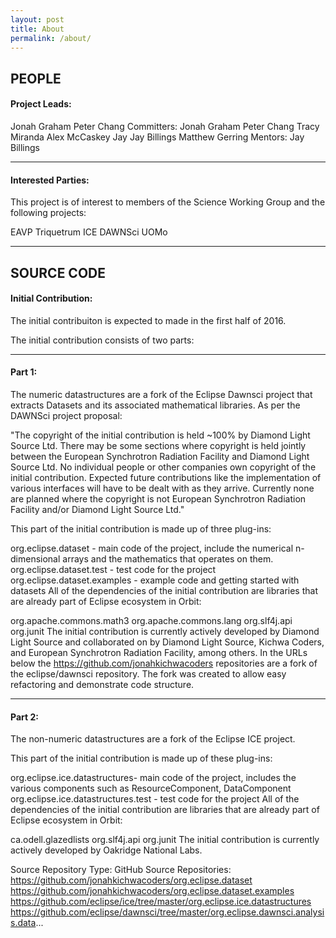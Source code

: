 ```yaml
---
layout: post
title: About
permalink: /about/
---
```


## PEOPLE

#### Project Leads:

Jonah Graham
Peter Chang
Committers:
Jonah Graham
Peter Chang
Tracy Miranda
Alex McCaskey
Jay Jay Billings
Matthew Gerring
Mentors:
Jay Billings

----
#### Interested Parties:

This project is of interest to members of the Science Working Group and the following projects:

EAVP
Triquetrum
ICE
DAWNSci
UOMo

----
## SOURCE CODE

#### Initial Contribution:

The initial contribuiton is expected to made in the first half of 2016.

The initial contribution consists of two parts:

----
#### Part 1:

The numeric datastructures are a fork of the Eclipse Dawnsci project that extracts Datasets and its associated mathematical libraries. As per the DAWNSci project proposal:

"The copyright of the initial contribution is held ~100% by Diamond Light Source Ltd. There may be some sections where copyright is held jointly between the European Synchrotron Radiation Facility and Diamond Light Source Ltd. No individual people or other companies own copyright of the initial contribution. Expected future contributions like the implementation of various interfaces will have to be dealt with as they arrive. Currently none are planned where the copyright is not European Synchrotron Radiation Facility and/or Diamond Light Source Ltd."

This part of the  initial contribution is made up of three plug-ins:

org.eclipse.dataset - main code of the project, include the numerical n-dimensional arrays and the mathematics that operates on them.
org.eclipse.dataset.test - test code for the project
org.eclipse.dataset.examples - example code and getting started with datasets
All of the dependencies of the initial contribution are libraries that are already part of Eclipse ecosystem in Orbit:

org.apache.commons.math3
org.apache.commons.lang
org.slf4j.api
org.junit
The initial contribution is currently actively developed by Diamond Light Source and collaborated on by Diamond Light Source, Kichwa Coders, and European Synchrotron Radiation Facility, among others. In the URLs below the https://github.com/jonahkichwacoders repositories are a fork of the eclipse/dawnsci repository. The fork was created to allow easy refactoring and demonstrate code structure.

----
#### Part 2:

The non-numeric datastructures are a fork of the Eclipse ICE project.

This part of the  initial contribution is made up of these plug-ins:

org.eclipse.ice.datastructures- main code of the project, includes the various components such as ResourceComponent, DataComponent
org.eclipse.ice.datastructures.test - test code for the project
All of the dependencies of the initial contribution are libraries that are already part of Eclipse ecosystem in Orbit:

ca.odell.glazedlists
org.slf4j.api
org.junit
The initial contribution is currently actively developed by Oakridge National Labs.

Source Repository Type:
GitHub
Source Repositories:
https://github.com/jonahkichwacoders/org.eclipse.dataset
https://github.com/jonahkichwacoders/org.eclipse.dataset.examples
https://github.com/eclipse/ice/tree/master/org.eclipse.ice.datastructures
https://github.com/eclipse/dawnsci/tree/master/org.eclipse.dawnsci.analysis.data...
